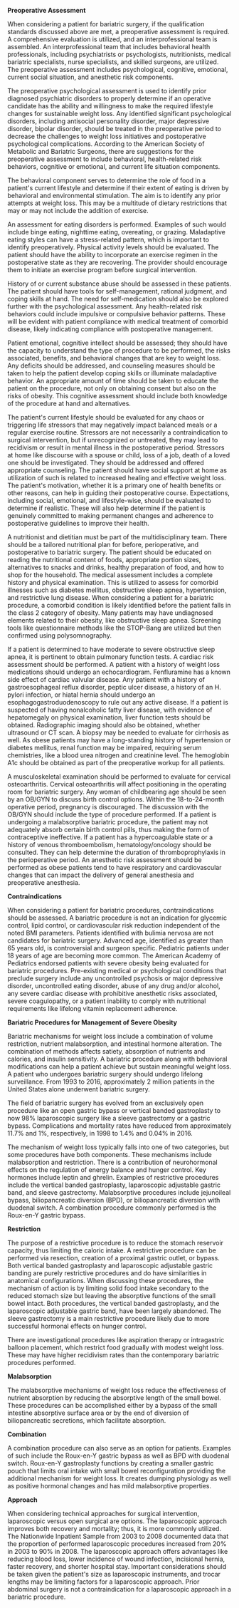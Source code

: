 **Preoperative Assessment**

When considering a patient for bariatric surgery, if the qualification standards discussed above are met, a preoperative assessment is required. A comprehensive evaluation is utilized, and an interprofessional team is assembled. An interprofessional team that includes behavioral health professionals, including psychiatrists or psychologists, nutritionists, medical bariatric specialists, nurse specialists, and skilled surgeons, are utilized. The preoperative assessment includes psychological, cognitive, emotional, current social situation, and anesthetic risk components.

The preoperative psychological assessment is used to identify prior diagnosed psychiatric disorders to properly determine if an operative candidate has the ability and willingness to make the required lifestyle changes for sustainable weight loss. Any identified significant psychological disorders, including antisocial personality disorder, major depressive disorder, bipolar disorder, should be treated in the preoperative period to decrease the challenges to weight loss initiatives and postoperative psychological complications. According to the American Society of Metabolic and Bariatric Surgeons, there are suggestions for the preoperative assessment to include behavioral, health-related risk behaviors, cognitive or emotional, and current life situation components.

The behavioral component serves to determine the role of food in a patient's current lifestyle and determine if their extent of eating is driven by behavioral and environmental stimulation. The aim is to identify any prior attempts at weight loss. This may be a multitude of dietary restrictions that may or may not include the addition of exercise.

An assessment for eating disorders is performed. Examples of such would include binge eating, nighttime eating, overeating, or grazing. Maladaptive eating styles can have a stress-related pattern, which is important to identify preoperatively. Physical activity levels should be evaluated. The patient should have the ability to incorporate an exercise regimen in the postoperative state as they are recovering. The provider should encourage them to initiate an exercise program before surgical intervention.

History of or current substance abuse should be assessed in these patients. The patient should have tools for self-management, rational judgment, and coping skills at hand. The need for self-medication should also be explored further with the psychological assessment. Any health-related risk behaviors could include impulsive or compulsive behavior patterns. These will be evident with patient compliance with medical treatment of comorbid disease, likely indicating compliance with postoperative management.

Patient emotional, cognitive intellect should be assessed; they should have the capacity to understand the type of procedure to be performed, the risks associated, benefits, and behavioral changes that are key to weight loss. Any deficits should be addressed, and counseling measures should be taken to help the patient develop coping skills or illuminate maladaptive behavior. An appropriate amount of time should be taken to educate the patient on the procedure, not only on obtaining consent but also on the risks of obesity. This cognitive assessment should include both knowledge of the procedure at hand and alternatives.

The patient's current lifestyle should be evaluated for any chaos or triggering life stressors that may negatively impact balanced meals or a regular exercise routine. Stressors are not necessarily a contraindication to surgical intervention, but if unrecognized or untreated, they may lead to recidivism or result in mental illness in the postoperative period. Stressors at home like discourse with a spouse or child, loss of a job, death of a loved one should be investigated. They should be addressed and offered appropriate counseling. The patient should have social support at home as utilization of such is related to increased healing and effective weight loss. The patient's motivation, whether it is a primary one of health benefits or other reasons, can help in guiding their postoperative course. Expectations, including social, emotional, and lifestyle-wise, should be evaluated to determine if realistic. These will also help determine if the patient is genuinely committed to making permanent changes and adherence to postoperative guidelines to improve their health.

A nutritionist and dietitian must be part of the multidisciplinary team. There should be a tailored nutritional plan for before, perioperative, and postoperative to bariatric surgery. The patient should be educated on reading the nutritional content of foods, appropriate portion sizes, alternatives to snacks and drinks, healthy preparation of food, and how to shop for the household. The medical assessment includes a complete history and physical examination. This is utilized to assess for comorbid illnesses such as diabetes mellitus, obstructive sleep apnea, hypertension, and restrictive lung disease. When considering a patient for a bariatric procedure, a comorbid condition is likely identified before the patient falls in the class 2 category of obesity. Many patients may have undiagnosed elements related to their obesity, like obstructive sleep apnea. Screening tools like questionnaire methods like the STOP-Bang are utilized but then confirmed using polysomnography.

If a patient is determined to have moderate to severe obstructive sleep apnea, it is pertinent to obtain pulmonary function tests. A cardiac risk assessment should be performed. A patient with a history of weight loss medications should undergo an echocardiogram. Fenfluramine has a known side effect of cardiac valvular disease. Any patient with a history of gastroesophageal reflux disorder, peptic ulcer disease, a history of an H. pylori infection, or hiatal hernia should undergo an esophagogastroduodenoscopy to rule out any active disease. If a patient is suspected of having nonalcoholic fatty liver disease, with evidence of hepatomegaly on physical examination, liver function tests should be obtained. Radiographic imaging should also be obtained, whether ultrasound or CT scan. A biopsy may be needed to evaluate for cirrhosis as well. As obese patients may have a long-standing history of hypertension or diabetes mellitus, renal function may be impaired, requiring serum chemistries, like a blood urea nitrogen and creatinine level. The hemoglobin A1c should be obtained as part of the preoperative workup for all patients.

A musculoskeletal examination should be performed to evaluate for cervical osteoarthritis. Cervical osteoarthritis will affect positioning in the operating room for bariatric surgery. Any woman of childbearing age should be seen by an OB/GYN to discuss birth control options. Within the 18-to-24-month operative period, pregnancy is discouraged. The discussion with the OB/GYN should include the type of procedure performed. If a patient is undergoing a malabsorptive bariatric procedure, the patient may not adequately absorb certain birth control pills, thus making the form of contraceptive ineffective. If a patient has a hypercoagulable state or a history of venous thromboembolism, hematology/oncology should be consulted. They can help determine the duration of thromboprophylaxis in the perioperative period. An anesthetic risk assessment should be performed as obese patients tend to have respiratory and cardiovascular changes that can impact the delivery of general anesthesia and preoperative anesthesia.

**Contraindications**

When considering a patient for bariatric procedures, contraindications should be assessed. A bariatric procedure is not an indication for glycemic control, lipid control, or cardiovascular risk reduction independent of the noted BMI parameters. Patients identified with bulimia nervosa are not candidates for bariatric surgery. Advanced age, identified as greater than 65 years old, is controversial and surgeon specific. Pediatric patients under 18 years of age are becoming more common. The American Academy of Pediatrics endorsed patients with severe obesity being evaluated for bariatric procedures. Pre-existing medical or psychological conditions that preclude surgery include any uncontrolled psychosis or major depressive disorder, uncontrolled eating disorder, abuse of any drug and/or alcohol, any severe cardiac disease with prohibitive anesthetic risks associated, severe coagulopathy, or a patient inability to comply with nutritional requirements like lifelong vitamin replacement adherence.

**Bariatric Procedures for Management of Severe Obesity**

Bariatric mechanisms for weight loss include a combination of volume restriction, nutrient malabsorption, and intestinal hormone alteration. The combination of methods affects satiety, absorption of nutrients and calories, and insulin sensitivity. A bariatric procedure along with behavioral modifications can help a patient achieve but sustain meaningful weight loss. A patient who undergoes bariatric surgery should undergo lifelong surveillance. From 1993 to 2016, approximately 2 million patients in the United States alone underwent bariatric surgery.

The field of bariatric surgery has evolved from an exclusively open procedure like an open gastric bypass or vertical banded gastroplasty to now 98% laparoscopic surgery like a sleeve gastrectomy or a gastric bypass. Complications and mortality rates have reduced from approximately 11.7% and 1%, respectively, in 1998 to 1.4% and 0.04% in 2016.

The mechanism of weight loss typically falls into one of two categories, but some procedures have both components. These mechanisms include malabsorption and restriction. There is a contribution of neurohormonal effects on the regulation of energy balance and hunger control. Key hormones include leptin and ghrelin. Examples of restrictive procedures include the vertical banded gastroplasty, laparoscopic adjustable gastric band, and sleeve gastrectomy. Malabsorptive procedures include jejunoileal bypass, biliopancreatic diversion (BPD), or biliopancreatic diversion with duodenal switch. A combination procedure commonly performed is the Roux-en-Y gastric bypass.

**Restriction**

The purpose of a restrictive procedure is to reduce the stomach reservoir capacity, thus limiting the caloric intake. A restrictive procedure can be performed via resection, creation of a proximal gastric outlet, or bypass. Both vertical banded gastroplasty and laparoscopic adjustable gastric banding are purely restrictive procedures and do have similarities in anatomical configurations. When discussing these procedures, the mechanism of action is by limiting solid food intake secondary to the reduced stomach size but leaving the absorptive functions of the small bowel intact. Both procedures, the vertical banded gastroplasty, and the laparoscopic adjustable gastric band, have been largely abandoned. The sleeve gastrectomy is a main restrictive procedure likely due to more successful hormonal effects on hunger control.

There are investigational procedures like aspiration therapy or intragastric balloon placement, which restrict food gradually with modest weight loss. These may have higher recidivism rates than the contemporary bariatric procedures performed.

**Malabsorption**

The malabsorptive mechanisms of weight loss reduce the effectiveness of nutrient absorption by reducing the absorptive length of the small bowel. These procedures can be accomplished either by a bypass of the small intestine absorptive surface area or by the end of diversion of biliopancreatic secretions, which facilitate absorption.

**Combination**

A combination procedure can also serve as an option for patients. Examples of such include the Roux-en-Y gastric bypass as well as BPD with duodenal switch. Roux-en-Y gastroplasty functions by creating a smaller gastric pouch that limits oral intake with small bowel reconfiguration providing the additional mechanism for weight loss. It creates dumping physiology as well as positive hormonal changes and has mild malabsorptive properties.

**Approach**

When considering technical approaches for surgical intervention, laparoscopic versus open surgical are options. The laparoscopic approach improves both recovery and mortality; thus, it is more commonly utilized. The Nationwide Inpatient Sample from 2003 to 2008 documented data that the proportion of performed laparoscopic procedures increased from 20% in 2003 to 90% in 2008. The laparoscopic approach offers advantages like reducing blood loss, lower incidence of wound infection, incisional hernia, faster recovery, and shorter hospital stay. Important considerations should be taken given the patient's size as laparoscopic instruments, and trocar lengths may be limiting factors for a laparoscopic approach. Prior abdominal surgery is not a contraindication for a laparoscopic approach in a bariatric procedure.